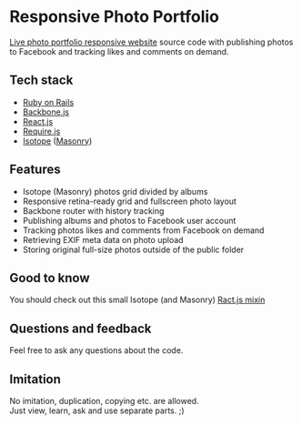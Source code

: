 # Responsive Photo Portfolio

[Live photo portfolio responsive website](http://www.karenishe.com) source code with publishing photos to Facebook and tracking likes and comments on demand.

## Tech stack

* [Ruby on Rails](http://rubyonrails.org)
* [Backbone.js](http://backbonejs.org)
* [React.js](http://facebook.github.io/react/)
* [Require.js](http://isotope.metafizzy.co)
* [Isotope](http://isotope.metafizzy.co) ([Masonry](http://masonry.desandro.com))

## Features

* Isotope (Masonry) photos grid divided by albums
* Responsive retina-ready grid and fullscreen photo layout
* Backbone router with history tracking
* Publishing albums and photos to Facebook user account
* Tracking photos likes and comments from Facebook on demand
* Retrieving EXIF meta data on photo upload
* Storing original full-size photos outside of the public folder

## Good to know

You should check out this small Isotope (and Masonry) [Ract.js mixin](https://github.com/karen2k/photo-portfolio/blob/master/app/assets/javascripts/mixins/Tiles.js.coffee)

## Questions and feedback

Feel free to ask any questions about the code.

## Imitation

No imitation, duplication, copying etc. are allowed.<br>
Just view, learn, ask and use separate parts. ;)
